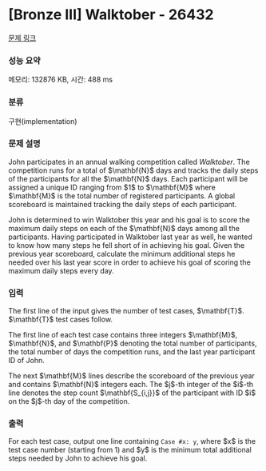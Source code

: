 # [Bronze III] Walktober - 26432 

[문제 링크](https://www.acmicpc.net/problem/26432) 

### 성능 요약

메모리: 132876 KB, 시간: 488 ms

### 분류

구현(implementation)

### 문제 설명

<p>John participates in an annual walking competition called <i>Walktober</i>. The competition runs for a total of $\mathbf{N}$ days and tracks the daily steps of the participants for all the $\mathbf{N}$ days. Each participant will be assigned a unique ID ranging from $1$ to $\mathbf{M}$ where $\mathbf{M}$ is the total number of registered participants. A global scoreboard is maintained tracking the daily steps of each participant.</p>

<p>John is determined to win Walktober this year and his goal is to score the maximum daily steps on each of the $\mathbf{N}$ days among all the participants. Having participated in Walktober last year as well, he wanted to know how many steps he fell short of in achieving his goal. Given the previous year scoreboard, calculate the minimum additional steps he needed over his last year score in order to achieve his goal of scoring the maximum daily steps every day.</p>

### 입력 

 <p>The first line of the input gives the number of test cases, $\mathbf{T}$. $\mathbf{T}$ test cases follow.</p>

<p>The first line of each test case contains three integers $\mathbf{M}$, $\mathbf{N}$, and $\mathbf{P}$ denoting the total number of participants, the total number of days the competition runs, and the last year participant ID of John.</p>

<p>The next $\mathbf{M}$ lines describe the scoreboard of the previous year and contains $\mathbf{N}$ integers each. The $j$-th integer of the $i$-th line denotes the step count $\mathbf{S_{i,j}}$ of the participant with ID $i$ on the $j$-th day of the competition.</p>

### 출력 

 <p>For each test case, output one line containing <code>Case #x: y</code>, where $x$ is the test case number (starting from 1) and $y$ is the minimum total additional steps needed by John to achieve his goal.</p>


